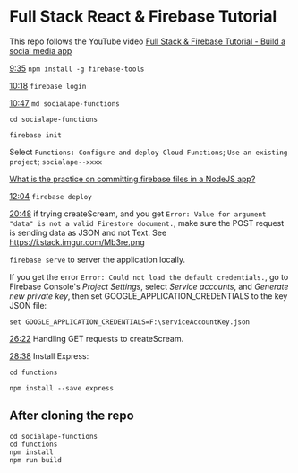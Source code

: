 # Full Stack React &amp; Firebase Tutorial

This repo follows the YouTube video [Full Stack & Firebase Tutorial - Build a social media app](https://youtu.be/m_u6P5k0vP0?t=1)

[9:35](https://youtu.be/m_u6P5k0vP0?t=575) `npm install -g firebase-tools`

[10:18](https://youtu.be/m_u6P5k0vP0?t=618) `firebase login`

[10:47](https://youtu.be/m_u6P5k0vP0?t=647)
`md socialape-functions`

`cd socialape-functions`

`firebase init`

Select `Functions: Configure and deploy Cloud Functions`; `Use an existing project`; `socialape--xxxx`

[What is the practice on committing firebase files in a NodeJS app?](https://stackoverflow.com/questions/43527359/what-is-the-practice-on-committing-firebase-files-in-a-nodejs-app)

[12:04](https://youtu.be/m_u6P5k0vP0?t=724) `firebase deploy`

[20:48](https://youtu.be/m_u6P5k0vP0?t=1248) if trying createScream, and you get `Error: Value for argument "data" is not a valid Firestore document.`, 
make sure the POST request is sending data as JSON and not Text. See https://i.stack.imgur.com/Mb3re.png

`firebase serve` to server the application locally.

If you get the error `Error: Could not load the default credentials.`, go to Firebase Console's *Project Settings*, select *Service accounts*, 
and *Generate new private key*, then set GOOGLE_APPLICATION_CREDENTIALS to the key JSON file:

`set GOOGLE_APPLICATION_CREDENTIALS=F:\serviceAccountKey.json`

[26:22](https://youtu.be/m_u6P5k0vP0?t=1582) Handling GET requests to createScream.

[28:38](https://youtu.be/m_u6P5k0vP0?t=1718) Install Express:

`cd functions`

`npm install --save express`

## After cloning the repo
```
cd socialape-functions
cd functions
npm install
npm run build
```
